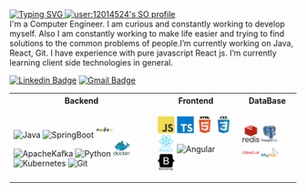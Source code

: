 <a href="https://git.io/typing-svg">
  <img src="https://readme-typing-svg.demolab.com?font=Fira+Code&weight=900&size=30&duration=800&pause=1000&color=CE3628FE&  background=FFFFFF00&multiline=true&width=871&height=50&lines=Hi.+I'm+C%C3%9CLLO.++++%40celalaygar" alt="Typing SVG" />
  </a> 
<a href="https://github.com/johannchopin/stackoverflow-readme-profile">
  <img src="https://stackoverflow-readme-profile.johannchopin.fr/profile-small/12014524?theme=default" alt="user:12014524's SO profile">
</a>
<br/>
I'm a Computer Engineer. I am curious and constantly working to develop myself. Also I am constantly working to make life easier and trying to find solutions to the common problems of people.I’m currently working on Java, React, Git. I have experience with pure javascript React js. I’m currently learning client side technologies in general.

[![Linkedin Badge](https://img.shields.io/badge/-celalaygar-blue?style=flat-square&logo=Linkedin&logoColor=white&link=https://www.linkedin.com/in/celalaygar/)](https://www.linkedin.com/in/celalaygar/) 
[![Gmail Badge](https://img.shields.io/badge/-celal.aygar@gmail.com-c14438?style=flat-square&logo=Gmail&logoColor=white&link=mailto:celal.aygar@gmail.com)](mailto:celal.aygar@gmail.com)

<table>
  <th>Backend</th>
  <th>Frontend</th>
  <th>DataBase</th>
  <tr>
    <td>
      <p align="left">
        <img src="https://raw.githubusercontent.com/danielcranney/readme-generator/main/public/icons/skills/java-colored.svg" width="30" height="30" alt="Java" />
        <img src="https://www.vectorlogo.zone/logos/springio/springio-icon.svg" width="30" height="30" alt="SpringBoot" />
        <img src="https://raw.githubusercontent.com/devicons/devicon/master/icons/nodejs/nodejs-original-wordmark.svg" width="30" height="30" alt="NodeJs" />
        <img src="https://www.vectorlogo.zone/logos/apache_kafka/apache_kafka-icon.svg" width="30" height="30" alt="ApacheKafka" />
        <img src="https://raw.githubusercontent.com/danielcranney/readme-generator/main/public/icons/skills/python-colored.svg" width="30" height="30" alt="Python" />
        <img src="https://raw.githubusercontent.com/devicons/devicon/master/icons/docker/docker-original-wordmark.svg" width="30" height="30" alt="Docker" />
        <img src="https://www.vectorlogo.zone/logos/kubernetes/kubernetes-icon.svg" width="30" height="30" alt="Kubernetes" />
        <img src="https://www.vectorlogo.zone/logos/git-scm/git-scm-icon.svg" width="30" height="30" alt="Git" />
      </p>
    </td>
    <td>
      <p align="left">
        <img src="https://raw.githubusercontent.com/devicons/devicon/master/icons/javascript/javascript-original.svg" width="30" height="30" alt="JavaScript" />
        <img src="https://raw.githubusercontent.com/devicons/devicon/master/icons/typescript/typescript-original.svg" width="30" height="30" alt="TypeScript" />
        <img src="https://raw.githubusercontent.com/devicons/devicon/master/icons/html5/html5-original-wordmark.svg" width="30" height="30" alt="HTML5" />
        <img src="https://raw.githubusercontent.com/devicons/devicon/master/icons/css3/css3-original-wordmark.svg" width="30" height="30" alt="CSS3" />
        <img src="https://raw.githubusercontent.com/devicons/devicon/master/icons/react/react-original-wordmark.svg" width="30" height="30" alt="Reactjs" />
        <img src="https://angular.io/assets/images/logos/angular/angular.svg" width="30" height="30" alt="Angular" />
        <img src="https://raw.githubusercontent.com/devicons/devicon/master/icons/bootstrap/bootstrap-plain-wordmark.svg" width="30" height="30" alt="Bootstrap" /> 
      </p>
    </td>
    <td>
      <p align="left">
        <img src="https://raw.githubusercontent.com/devicons/devicon/master/icons/redis/redis-original-wordmark.svg" width="30" height="30" alt="REDİS" />
        <img src="https://raw.githubusercontent.com/devicons/devicon/master/icons/postgresql/postgresql-original-wordmark.svg" width="30" height="30" alt="PostgreSQL" />
        <img src="https://raw.githubusercontent.com/devicons/devicon/master/icons/oracle/oracle-original.svg" width="30" height="30" alt="ORACLE" />
        <img src="https://raw.githubusercontent.com/devicons/devicon/master/icons/mysql/mysql-original-wordmark.svg" width="30" height="30" alt="MySQL" />
      </p>
    </td>
  </tr>
</table>
